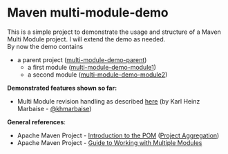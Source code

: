# Maven multi-module-demo

This is a simple project to demonstrate the usage and structure of a Maven Multi Module project. I will extend the demo as needed.  
By now the demo contains

* a parent project ([multi-module-demo-parent](pom.xml))
  * a first module ([multi-module-demo-module1](multi-module-demo-module1/pom.xml))
  * a second module ([multi-module-demo-module2](multi-module-demo-module2/pom.xml))

**Demonstrated features shown so far:**

* Multi Module revision handling as described [here](http://blog.soebes.de/blog/2017/04/02/maven-pom-files-without-a-version-in-it/) (by Karl Heinz Marbaise - [@khmarbaise](https://github.com/khmarbaise))



**General references**:
* Apache Maven Project - [Introduction to the POM](https://maven.apache.org/guides/introduction/introduction-to-the-pom.html) ([Project Aggregation](https://maven.apache.org/guides/introduction/introduction-to-the-pom.html#Project_Aggregation))
* Apache Maven Project - [Guide to Working with Multiple Modules](https://maven.apache.org/guides/mini/guide-multiple-modules.html)